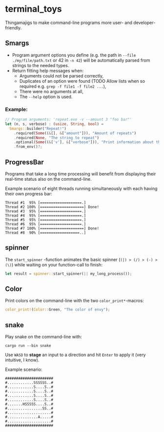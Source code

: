 # terminal_toys
Thingamajigs to make command-line programs more user- and developer-friendly.

## Smargs
- Program argument options you define (e.g. the path in `--file ./my/file/path.txt` or 42 in `-n 42`) will be automatically parsed from strings to the needed types. 
- Return fitting help messages when:
  - Arguments could not be parsed correctly,
  - Duplicates of an option were found (TODO Allow lists when so required e.g. `grep -f file1 -f file2 ...`),
  - There were no arguments at all,
  - The `--help` option is used.

### Example: 
```rs
// Program arguments: 'repeat.exe -v --amount 3 "foo bar"'
let (n, s, verbose) : (usize, String, bool) =
  Smargs::builder("Repeat!")
    .required(Some((&[], &["amount"])), "Amount of repeats")
    .required(None, "The string to repeat")
    .optional(Some((&['v'], &["verbose"])), "Print information about the result", ArgType::False)
    .from_env()?;
```

## ProgressBar
Programs that take a long time processing will benefit from displaying their real-time status also on the command-line.

Example scenario of eight threads running simultaneously with each having their own progress bar:
```
Thread #1  95% [===================.]
Thread #2 100% [====================] Done!
Thread #3  95% [===================.]
Thread #4  95% [===================.]
Thread #5  95% [===================.]
Thread #6  95% [===================.]
Thread #7 100% [====================] Done!
Thread #8  90% [==================..]
```
## spinner
The `start_spinner` -function animates the basic spinner (`(|) > (/) > (-) > (\)`) while waiting on your function-call to finish:
```rs
let result = spinner::start_spinner(|| my_long_process());
```

## Color
Print colors on the command-line with the two `color_print*`-macros:
```rs
color_print!(Color::Green, "The color of envy");
```

## snake
Play snake on the command-line with: 
```
cargo run --bin snake
```
Use `WASD` to __stage__ an input to a direction and hit `Enter` to apply it (very intuitive, I know).

Example scenario:
```
######################
#............SSSSSS..#
#............S....S..#
#............S....S..#
#............S....S..#
#............S....S..#
#.......HSSSSS....S..#
#................SS..#
#....................#
#..............A.....#
#....................#
######################
```
